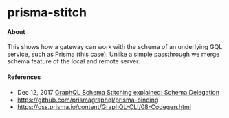 # prisma-stitch

#### About

This shows how a gateway can work with the schema of an underlying GQL service, such as Prisma (this case). Unlike a simple passthrough we merge schema feature of the local and remote server.

#### References

- Dec 12, 2017
  [GraphQL Schema Stitching explained: Schema Delegation](https://blog.graph.cool/graphql-schema-stitching-explained-schema-delegation-4c6caf468405)
- https://github.com/prismagraphql/prisma-binding
- https://oss.prisma.io/content/GraphQL-CLI/08-Codegen.html
